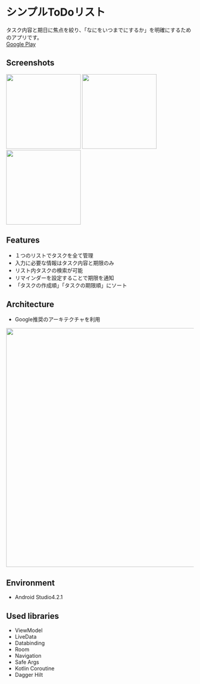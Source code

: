 # シンプルToDoリスト
タスク内容と期日に焦点を絞り、「なにをいつまでにするか」を明確にするためのアプリです。  
[Google Play](https://play.google.com/store/apps/details?id=com.wings.android.todoapplication)
## Screenshots
<img src="https://user-images.githubusercontent.com/87401291/126035602-60714f79-822c-4e6a-9571-a60462a6b80f.png" width="200px"> <img src="https://user-images.githubusercontent.com/87401291/126035778-a021dc95-8014-49de-9833-f5f2de68ea5b.png" width="200px"> <img src="https://user-images.githubusercontent.com/87401291/126035810-64c186cf-5200-48c3-9e07-1340bed53541.png" width="200px">
## Features
* １つのリストでタスクを全て管理  
* 入力に必要な情報はタスク内容と期限のみ  
* リスト内タスクの検索が可能  
* リマインダーを設定することで期限を通知  
* 「タスクの作成順」「タスクの期限順」にソート  
## Architecture
* Google推奨のアーキテクチャを利用
<img src="https://user-images.githubusercontent.com/87401291/126036595-306d9406-9a38-43cc-9568-7b6523271f0f.jpeg" width="640px">

## Environment
* Android Studio4.2.1
## Used libraries
* ViewModel
* LiveData
* Databinding
* Room
* Navigation
* Safe Args
* Kotlin Coroutine
* Dagger Hilt
